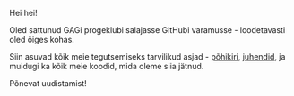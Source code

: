 Hei hei!

Oled sattunud GAGi progeklubi salajasse GitHubi varamusse - loodetavasti oled õiges kohas.

Siin asuvad kõik meie tegutsemiseks tarvilikud asjad - [põhikiri](Põhikiri.md), [juhendid](Juhendid.md), ja muidugi ka kõik meie koodid, mida oleme siia jätnud.

Põnevat uudistamist!